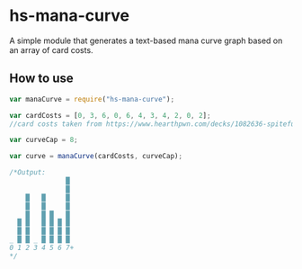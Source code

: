 # hs-mana-curve
A simple module that generates a text-based mana curve graph based on an array of card costs.

## How to use
```js
var manaCurve = require("hs-mana-curve");

var cardCosts = [0, 3, 6, 0, 6, 4, 3, 4, 2, 0, 2];
//card costs taken from https://www.hearthpwn.com/decks/1082636-spiteful-lady-in-white

var curveCap = 8;

var curve = manaCurve(cardCosts, curveCap);

/*Output:
              █ 
              █ 
    █   █     █ 
    █   █     █ 
    █   █ █   █ 
  █ █   █ █ █ █ 
  █ █   █ █ █ █ 
_ █ █ _ █ █ █ █ 
0 1 2 3 4 5 6 7+
*/
```
